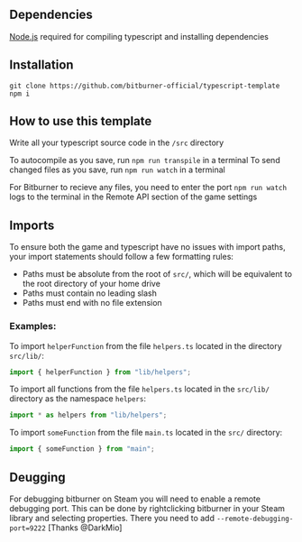## Dependencies

[Node.js](https://nodejs.org/en/download/) required for compiling typescript and installing dependencies

## Installation

```
git clone https://github.com/bitburner-official/typescript-template
npm i
```

## How to use this template

Write all your typescript source code in the `/src` directory

To autocompile as you save, run `npm run transpile` in a terminal
To send changed files as you save, run `npm run watch` in a terminal

For Bitburner to recieve any files, you need to enter the port `npm run watch` logs to the terminal
in the Remote API section of the game settings

## Imports

To ensure both the game and typescript have no issues with import paths, your import statements should follow a few formatting rules:

- Paths must be absolute from the root of `src/`, which will be equivalent to the root directory of your home drive
- Paths must contain no leading slash
- Paths must end with no file extension

### Examples:

To import `helperFunction` from the file `helpers.ts` located in the directory `src/lib/`:

```js
import { helperFunction } from "lib/helpers";
```

To import all functions from the file `helpers.ts` located in the `src/lib/` directory as the namespace `helpers`:

```js
import * as helpers from "lib/helpers";
```

To import `someFunction` from the file `main.ts` located in the `src/` directory:

```js
import { someFunction } from "main";
```

## Deugging

For debugging bitburner on Steam you will need to enable a remote debugging port. This can be done by rightclicking bitburner in your Steam library and selecting properties. There you need to add `--remote-debugging-port=9222` [Thanks @DarkMio]

